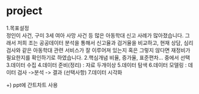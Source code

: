 # project

1.목표설정\
  정인이 사건, 구미 3세 여아 사망 사건 등 많은 아동학대 신고 사례가 많아졌습니다. 그래서 저희 조는 공공데이터 분석을 통해서 신고율과 검거율을 비교하고, 현재 상담, 심리검사와 같은 아동학대 관련 서비스가 잘 이루어져 있는지 혹은 그렇지 않다면 재정비가 필요한지를 확인하기로 하였습니다. 
2.핵심개념
  비율, 증가율, 표준편차... 중에서 선택
3.데이터 수집
4.데이터 준비(정리) : 자료 두개이상
5.데이터 탐색
6.데이터 모델링 : 데이터 검사 ->분석 -> 결과   (선택사항)
7.데이터 시각화

+) ppt에 간트차트 사용
